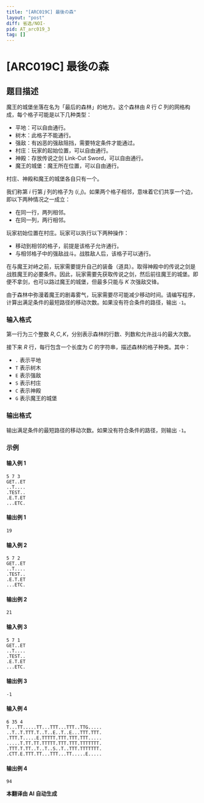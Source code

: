 ```yaml
---
title: "[ARC019C] 最後の森"
layout: "post"
diff: 省选/NOI-
pid: AT_arc019_3
tag: []
---
```


# [ARC019C] 最後の森

## 题目描述

魔王的城堡坐落在名为「最后的森林」的地方。这个森林由 $R$ 行 $C$ 列的网格构成，每个格子可能是以下几种类型：

- 平地：可以自由通行。
- 树木：此格子不能通行。
- 强敌：有凶恶的强敌阻挡，需要特定条件才能通过。
- 村庄：玩家的起始位置，可以自由通行。
- 神殿：存放传说之剑 Link-Cut Sword，可以自由通行。
- 魔王的城堡：魔王所在位置，可以自由通行。

村庄、神殿和魔王的城堡各自只有一个。

我们称第 $i$ 行第 $j$ 列的格子为 $(i, j)$。如果两个格子相邻，意味着它们共享一个边，即以下两种情况之一成立：
- 在同一行，两列相邻。
- 在同一列，两行相邻。

玩家初始位置在村庄。玩家可以执行以下两种操作：
- 移动到相邻的格子，前提是该格子允许通行。
- 与相邻格子中的强敌战斗。战胜敌人后，该格子可以通行。

在与魔王对峙之前，玩家需要提升自己的装备（道具）。取得神殿中的传说之剑是战胜魔王的必要条件。因此，玩家需要先获取传说之剑，然后前往魔王的城堡。即便不拿剑，也可以路过魔王的城堡，但最多只能与 $K$ 次强敌交锋。

由于森林中弥漫着魔王的剧毒雾气，玩家需要尽可能减少移动时间。请编写程序，计算出满足条件的最短路径的移动次数。如果没有符合条件的路径，输出 `-1`。

### 输入格式
第一行为三个整数 $R, C, K$，分别表示森林的行数、列数和允许战斗的最大次数。

接下来 $R$ 行，每行包含一个长度为 $C$ 的字符串，描述森林的格子种类。其中：
- `.` 表示平地
- `T` 表示树木
- `E` 表示强敌
- `S` 表示村庄
- `C` 表示神殿
- `G` 表示魔王的城堡

### 输出格式
输出满足条件的最短路径的移动次数。如果没有符合条件的路径，则输出 `-1`。

### 示例
#### 输入例 1
```
5 7 3
GET..ET
..T....
.TEST..
.E.T.ET
...ETC.
```

#### 输出例 1
```
19
```

#### 输入例 2
```
5 7 2
GET..ET
..T....
.TEST..
.E.T.ET
...ETC.
```

#### 输出例 2
```
21
```

#### 输入例 3
```
5 7 1
GET..ET
..T....
.TEST..
.E.T.ET
...ETC.
```

#### 输出例 3
```
-1
```

#### 输入例 4
```
6 35 4
T...TT.....TT...TTT...TTT..TTG.....
..T..T.TTT.T..T..E..T..E...TTT.TTT.
.TTT.T.....E.TTTTT.TTT.TTT.TTT.....
.....T.TT.TT.TTTTT.TTT.TTT.TTTTTTT.
.TTT.T.TT..T..T..S..T..TTT.TTTTTTT.
.CTT.E.TTT.TT...TTT...TT.....E.....
```

#### 输出例 4
```
94
```

 **本翻译由 AI 自动生成**

